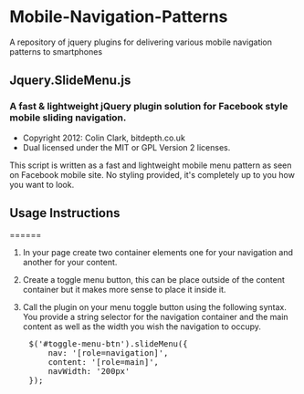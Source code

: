 Mobile-Navigation-Patterns
==========================

A repository of jquery plugins for delivering various mobile navigation patterns to smartphones
 

## Jquery.SlideMenu.js 
### A fast & lightweight jQuery plugin solution for Facebook style mobile sliding navigation.

 - Copyright 2012: Colin Clark, bitdepth.co.uk
 - Dual licensed under the MIT or GPL Version 2 licenses.

 This script is written as a fast and lightweight mobile menu pattern as seen on Facebook mobile site. No styling provided, it's completely up to you how you want to look.


## Usage Instructions
======

1. In your page create two container elements one for your navigation and another for your content.

2. Create a toggle menu button, this can be place outside of the content container but it makes more sense to place it inside it.

2. Call the plugin on your menu toggle button using the following syntax. You provide a string selector for the navigation container and the main content as well as the width you wish the navigation to occupy.


<pre>
	$('#toggle-menu-btn').slideMenu({
		nav: '[role=navigation]',
		content: '[role=main]',
		navWidth: '200px'
	});
</pre>